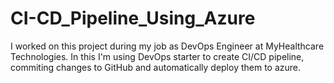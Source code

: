 # CI-CD_Pipeline_Using_Azure
I worked on this project during my job as DevOps Engineer at MyHealthcare Technologies. In this I'm using DevOps starter to create CI/CD pipeline, commiting changes to GitHub and automatically deploy them to azure. 
